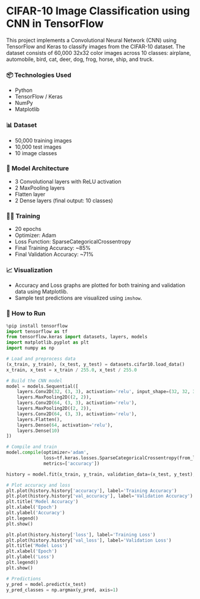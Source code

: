 # CIFAR-10 Image Classification using CNN in TensorFlow

This project implements a Convolutional Neural Network (CNN) using TensorFlow and Keras to classify images from the CIFAR-10 dataset. The dataset consists of 60,000 32x32 color images across 10 classes: airplane, automobile, bird, cat, deer, dog, frog, horse, ship, and truck.

### 📦 Technologies Used
- Python
- TensorFlow / Keras
- NumPy
- Matplotlib

### 📊 Dataset
- 50,000 training images
- 10,000 test images
- 10 image classes

### 🧠 Model Architecture
- 3 Convolutional layers with ReLU activation
- 2 MaxPooling layers
- Flatten layer
- 2 Dense layers (final output: 10 classes)

### 🏃‍♂️ Training
- 20 epochs
- Optimizer: Adam
- Loss Function: SparseCategoricalCrossentropy
- Final Training Accuracy: ~85%
- Final Validation Accuracy: ~71%

### 📈 Visualization
- Accuracy and Loss graphs are plotted for both training and validation data using Matplotlib.
- Sample test predictions are visualized using `imshow`.

### 🚀 How to Run
```python
%pip install tensorflow
import tensorflow as tf
from tensorflow.keras import datasets, layers, models
import matplotlib.pyplot as plt
import numpy as np

# Load and preprocess data
(x_train, y_train), (x_test, y_test) = datasets.cifar10.load_data()
x_train, x_test = x_train / 255.0, x_test / 255.0

# Build the CNN model
model = models.Sequential([
    layers.Conv2D(32, (3, 3), activation='relu', input_shape=(32, 32, 3)),
    layers.MaxPooling2D((2, 2)),
    layers.Conv2D(64, (3, 3), activation='relu'),
    layers.MaxPooling2D((2, 2)),
    layers.Conv2D(64, (3, 3), activation='relu'),
    layers.Flatten(),
    layers.Dense(64, activation='relu'),
    layers.Dense(10)
])

# Compile and train
model.compile(optimizer='adam',
              loss=tf.keras.losses.SparseCategoricalCrossentropy(from_logits=True),
              metrics=['accuracy'])

history = model.fit(x_train, y_train, validation_data=(x_test, y_test), epochs=20)

# Plot accuracy and loss
plt.plot(history.history['accuracy'], label='Training Accuracy')
plt.plot(history.history['val_accuracy'], label='Validation Accuracy')
plt.title('Model Accuracy')
plt.xlabel('Epoch')
plt.ylabel('Accuracy')
plt.legend()
plt.show()

plt.plot(history.history['loss'], label='Training Loss')
plt.plot(history.history['val_loss'], label='Validation Loss')
plt.title('Model Loss')
plt.xlabel('Epoch')
plt.ylabel('Loss')
plt.legend()
plt.show()

# Predictions
y_pred = model.predict(x_test)
y_pred_classes = np.argmax(y_pred, axis=1)
